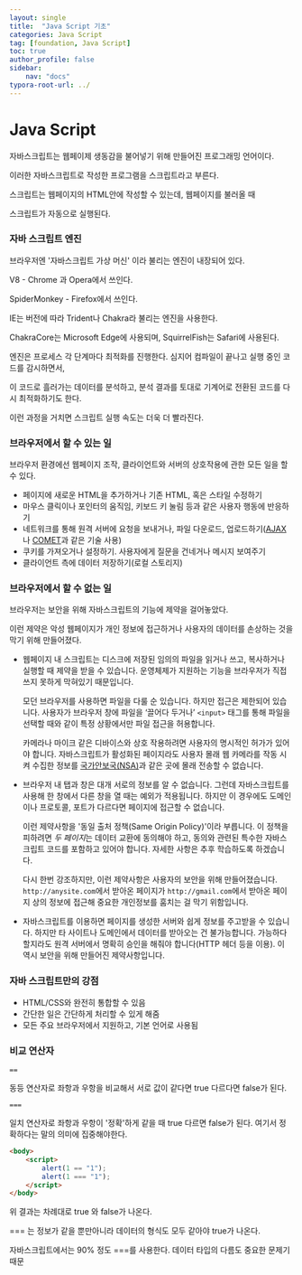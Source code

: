 ```yaml
---
layout: single
title:  "Java Script 기초"
categories: Java Script
tag: [foundation, Java Script]
toc: true
author_profile: false
sidebar:
    nav: "docs"
typora-root-url: ../
---
```


# Java Script

자바스크립트는 웹페이제 생동감을 불어넣기 위해 만들어진 프로그래밍 언어이다.

이러한 자바스크립트로 작성한 프로그램을 스크립트라고 부른다. 

스크립트는 웹페이지의 HTML안에 작성할 수 있는데, 웹페이지를 불러올 때 

스크립트가 자동으로 실행된다.



### 자바 스크립트 엔진

브라우저엔 '자바스크립트 가상 머신' 이라 불리는 엔진이 내장되어 있다.

V8 - Chrome 과 Opera에서 쓰인다.

SpiderMonkey - Firefox에서 쓰인다.

IE는 버전에 따라 Trident나 Chakra라 불리는 엔진을 사용한다.

ChakraCore는 Microsoft Edge에 사용되며, SquirrelFish는 Safari에 사용된다.

엔진은 프로세스 각 단계마다 최적화를 진행한다. 심지어 컴파일이 끝나고 실행 중인 코드를 감시하면서,

이 코드로 흘러가는 데이터를 분석하고, 분석 결과를 토대로 기계어로 전환된 코드를 다시 최적화하기도 한다. 

이런 과정을 거치면 스크립트 실행 속도는 더욱 더 빨라진다.



### 브라우저에서 할 수 있는 일

브라우저 환경에선 웹페이지 조작, 클라이언트와 서버의 상호작용에 관한 모든 일을 할 수 있다.

+ 페이지에 새로운 HTML을 추가하거나 기존 HTML, 혹은 스타일 수정하기
+ 마우스 클릭이나 포인터의 움직임, 키보드 키 눌림 등과 같은 사용자 행동에 반응하기
+ 네트워크를 통해 원격 서버에 요청을 보내거나, 파일 다운로드, 업로드하기([AJAX](https://en.wikipedia.org/wiki/Ajax_(programming))나 [COMET](https://en.wikipedia.org/wiki/Comet_(programming))과 같은 기술 사용)
+ 쿠키를 가져오거나 설정하기. 사용자에게 질문을 건네거나 메시지 보여주기
+ 클라이언트 측에 데이터 저장하기(로컬 스토리지)

### 브라우저에서 할 수 없는 일

브라우저는 보안을 위해 자바스크립트의 기능에 제약을 걸어놓았다. 

이런 제약은 악성 웹페이지가 개인 정보에 접근하거나 사용자의 데이터를 손상하는 것을 막기 위해 만들어졌다.

- 웹페이지 내 스크립트는 디스크에 저장된 임의의 파일을 읽거나 쓰고, 복사하거나 실행할 때 제약을 받을 수 있습니다. 운영체제가 지원하는 기능을 브라우저가 직접 쓰지 못하게 막혀있기 때문입니다.

  모던 브라우저를 사용하면 파일을 다룰 순 있습니다. 하지만 접근은 제한되어 있습니다. 사용자가 브라우저 창에 파일을 ‘끌어다 두거나’ `<input>` 태그를 통해 파일을 선택할 때와 같이 특정 상황에서만 파일 접근을 허용합니다.

  카메라나 마이크 같은 디바이스와 상호 작용하려면 사용자의 명시적인 허가가 있어야 합니다. 자바스크립트가 활성화된 페이지라도 사용자 몰래 웹 카메라를 작동 시켜 수집한 정보를 [국가안보국(NSA)](https://en.wikipedia.org/wiki/National_Security_Agency)과 같은 곳에 몰래 전송할 수 없습니다.

- 브라우저 내 탭과 창은 대개 서로의 정보를 알 수 없습니다. 그런데 자바스크립트를 사용해 한 창에서 다른 창을 열 때는 예외가 적용됩니다. 하지만 이 경우에도 도메인이나 프로토콜, 포트가 다르다면 페이지에 접근할 수 없습니다.

  이런 제약사항을 '동일 출처 정책(Same Origin Policy)'이라 부릅니다. 이 정책을 피하려면 *두 페이지*는 데이터 교환에 동의해야 하고, 동의와 관련된 특수한 자바스크립트 코드를 포함하고 있어야 합니다. 자세한 사항은 추후 학습하도록 하겠습니다.

  다시 한번 강조하지만, 이런 제약사항은 사용자의 보안을 위해 만들어졌습니다. `http://anysite.com`에서 받아온 페이지가 `http://gmail.com`에서 받아온 페이지 상의 정보에 접근해 중요한 개인정보를 훔치는 걸 막기 위함입니다.

- 자바스크립트를 이용하면 페이지를 생성한 서버와 쉽게 정보를 주고받을 수 있습니다. 하지만 타 사이트나 도메인에서 데이터를 받아오는 건 불가능합니다. 가능하다 할지라도 원격 서버에서 명확히 승인을 해줘야 합니다(HTTP 헤더 등을 이용). 이 역시 보안을 위해 만들어진 제약사항입니다.

### 자바 스크립트만의 강점

- HTML/CSS와 완전히 통합할 수 있음
- 간단한 일은 간단하게 처리할 수 있게 해줌
- 모든 주요 브라우저에서 지원하고, 기본 언어로 사용됨

### 비교 연산자

`==` 

동등 연산자로 좌항과 우항을 비교해서 서로 값이 같다면 true 다르다면 false가 된다.

`===` 

일치 연산자로 좌항과 우항이 '정확'하게 같을 때 true 다르면 false가 된다. 여기서 정확하다는 말의 의미에 집중해야한다.

```html
<body>
    <script>
        alert(1 == "1");
        alert(1 === "1");
    </script>
</body>
```

위 결과는 차례대로 true 와 false가 나온다.

=== 는 정보가 같을 뿐만아니라 데이터의 형식도 모두 같아야 true가 나온다.

자바스크립트에서는 90% 정도 ===를 사용한다. 데이터 타입의 다름도 중요한 문제기 때문

